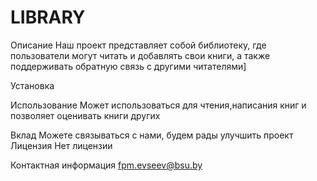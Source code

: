 # LIBRARY

Описание
Наш проект представляет собой библиотеку, где пользователи могут читать и добавлять свои книги, а также поддерживать обратную связь с другими читателями]

Установка

Использование
Может использоваться для чтения,написания книг и позволяет оценивать книги других

Вклад
Можете связываться с нами, будем рады улучшить проект
Лицензия
Нет лицензии

Контактная информация
fpm.evseev@bsu.by
